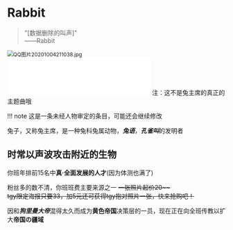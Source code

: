 # Rabbit
> "[数据删除的叫声]"      
>            ——Rabbit

<img src="https://i.loli.net/2020/10/04/KFNyq2VH4PZLkel.jpg" alt="QQ图片20201004211038.jpg" style="zoom:85%;" />

<iframe frameborder="no" border="0" marginwidth="0" marginheight="0" width=330 height=86 src="//music.163.com/outchain/player?type=2&id=1453342315&auto=1&height=66"></iframe>
  注：这不是兔主席的真正的主题曲哦

!!! note
    这是一条未经人物审定的条目，可能还会继续修改


兔子，又称兔主席，是一种兔科兔属动物，***兔语***，***孔雀叫***的发明者

## 时常以声波攻击附近的生物
你班年排前15名中**真·全面发展的人才**(因为体测也满了)

粉丝多的数不清，你班班费主要来源之一
<del>一张照片起价20~~\
tgy限定海报只要33，加5元还可获得tgy抱对照片一张，快来抢购吧！</del>

因和***狗里曼大帝***混得太久而成为**黄色帝国**决策层的一员，现在正在向全班传教以扩大**帝国の疆域**
